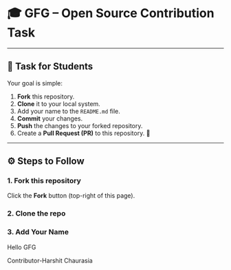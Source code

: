 # 🎓 GFG – Open Source Contribution Task
 

---

## 📝 Task for Students

Your goal is simple:  
1. **Fork** this repository.  
2. **Clone** it to your local system.  
3. Add your name to the `README.md` file. 
4. **Commit** your changes.  
5. **Push** the changes to your forked repository.  
6. Create a **Pull Request (PR)** to this repository. 🎉  

---

## ⚙️ Steps to Follow

### 1. Fork this repository
Click the **Fork** button (top-right of this page).

### 2. Clone the repo

### 3. Add Your Name

Hello GFG

Contributor-Harshit Chaurasia
